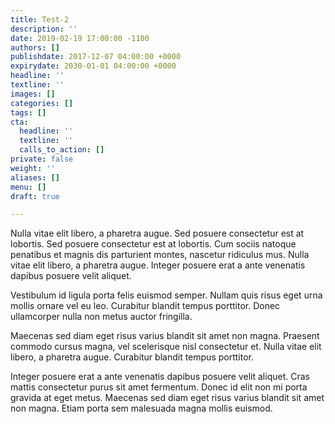 ```yaml
---
title: Test-2
description: ''
date: 2019-02-19 17:00:00 -1100
authors: []
publishdate: 2017-12-07 04:00:00 +0000
expirydate: 2030-01-01 04:00:00 +0000
headline: ''
textline: ''
images: []
categories: []
tags: []
cta:
  headline: ''
  textline: ''
  calls_to_action: []
private: false
weight: ''
aliases: []
menu: []
draft: true

---
```

Nulla vitae elit libero, a pharetra augue. Sed posuere consectetur est at lobortis. Sed posuere consectetur est at lobortis. Cum sociis natoque penatibus et magnis dis parturient montes, nascetur ridiculus mus. Nulla vitae elit libero, a pharetra augue. Integer posuere erat a ante venenatis dapibus posuere velit aliquet.

Vestibulum id ligula porta felis euismod semper. Nullam quis risus eget urna mollis ornare vel eu leo. Curabitur blandit tempus porttitor. Donec ullamcorper nulla non metus auctor fringilla.

Maecenas sed diam eget risus varius blandit sit amet non magna. Praesent commodo cursus magna, vel scelerisque nisl consectetur et. Nulla vitae elit libero, a pharetra augue. Curabitur blandit tempus porttitor.

Integer posuere erat a ante venenatis dapibus posuere velit aliquet. Cras mattis consectetur purus sit amet fermentum. Donec id elit non mi porta gravida at eget metus. Maecenas sed diam eget risus varius blandit sit amet non magna. Etiam porta sem malesuada magna mollis euismod.